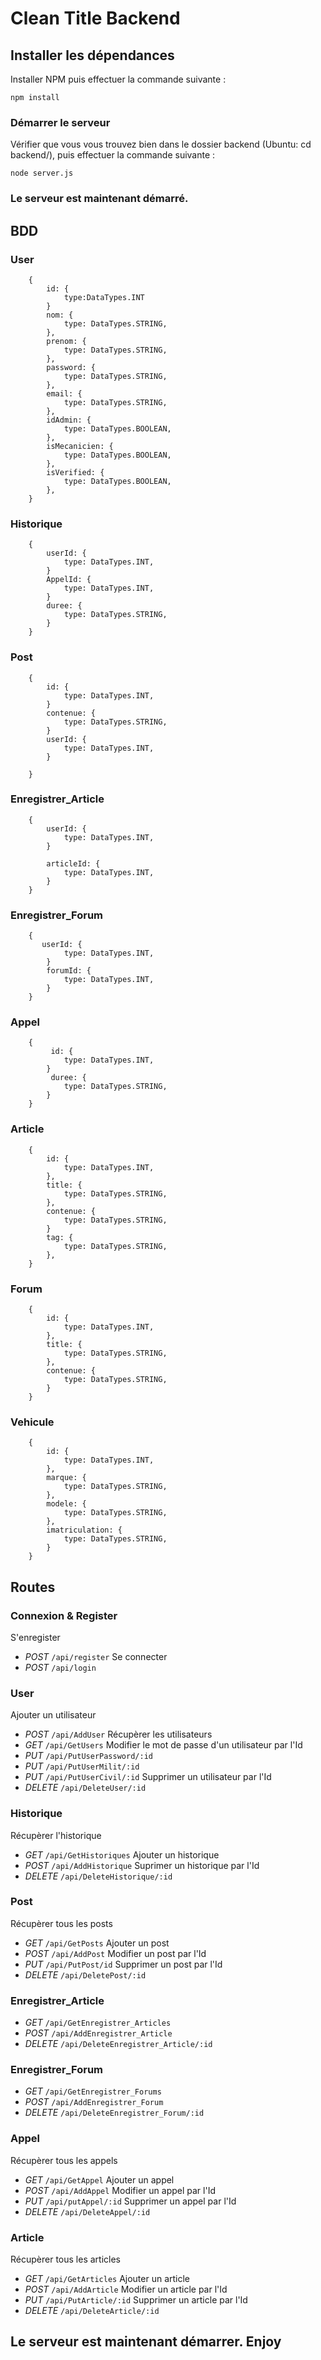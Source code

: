 # Clean Title Backend



## Installer les dépendances

Installer NPM puis effectuer la commande suivante :
```
npm install
```
### Démarrer le serveur
Vérifier que vous vous trouvez bien dans le dossier backend (Ubuntu: cd backend/), puis effectuer la commande suivante :
```
node server.js
```
### Le serveur est maintenant démarré.

## BDD

### User
```
    {
        id: {
            type:DataTypes.INT
        }
        nom: {
            type: DataTypes.STRING,
        },
        prenom: {
            type: DataTypes.STRING,
        },
        password: {
            type: DataTypes.STRING,
        },
        email: {
            type: DataTypes.STRING,
        },
        idAdmin: {
            type: DataTypes.BOOLEAN,
        },
        isMecanicien: {
            type: DataTypes.BOOLEAN,
        },
        isVerified: {
            type: DataTypes.BOOLEAN,
        },
    }
```

### Historique
```
    {
        userId: {
            type: DataTypes.INT,
        }
        AppelId: {
            type: DataTypes.INT,
        }
        duree: {
            type: DataTypes.STRING,
        }
    }
```

### Post
```
    {
        id: {
            type: DataTypes.INT,
        }
        contenue: {
            type: DataTypes.STRING,
        }
        userId: {
            type: DataTypes.INT,
        }

    }
```

### Enregistrer_Article
```
    {
        userId: {
            type: DataTypes.INT,
        }

        articleId: {
            type: DataTypes.INT,
        }
    }
```

### Enregistrer_Forum
```
    {
       userId: {
            type: DataTypes.INT,
        }
        forumId: {
            type: DataTypes.INT,
        }
    }
```

### Appel
```
    {
         id: {
            type: DataTypes.INT,
        }
         duree: {
            type: DataTypes.STRING,
        }
    }
```

### Article
```
    {
        id: {
            type: DataTypes.INT,
        },
        title: {
            type: DataTypes.STRING,
        },
        contenue: {
            type: DataTypes.STRING,
        }
        tag: {
            type: DataTypes.STRING,
        },
    }
```

### Forum
```
    {
        id: {
            type: DataTypes.INT,
        },
        title: {
            type: DataTypes.STRING,
        },
        contenue: {
            type: DataTypes.STRING,
        }
    }
```

### Vehicule
```
    {
        id: {
            type: DataTypes.INT,
        },
        marque: {
            type: DataTypes.STRING,
        },
        modele: {
            type: DataTypes.STRING,
        },
        imatriculation: {
            type: DataTypes.STRING,
        }
    }
```
 


## Routes

### Connexion & Register
S'enregister
- *POST* `/api/register`
Se connecter
- *POST* `/api/login`

### User
Ajouter un utilisateur
- *POST* `/api/AddUser`
Récupèrer les utilisateurs
- *GET* `/api/GetUsers`
Modifier le mot de passe d'un utilisateur par l'Id
- *PUT* `/api/PutUserPassword/:id`
- *PUT* `/api/PutUserMilit/:id`
- *PUT* `/api/PutUserCivil/:id`
Supprimer un utilisateur par l'Id
- *DELETE* `/api/DeleteUser/:id`

### Historique
Récupèrer l'historique
- *GET* `/api/GetHistoriques`
Ajouter un historique
- *POST* `/api/AddHistorique`
Suprimer un historique par l'Id
- *DELETE* `/api/DeleteHistorique/:id`

### Post
Récupèrer tous les posts
- *GET* `/api/GetPosts`
Ajouter un post
- *POST* `/api/AddPost`
Modifier un post par l'Id
- *PUT* `/api/PutPost/id`
Supprimer un post par l'Id
- *DELETE* `/api/DeletePost/:id`

### Enregistrer_Article
- *GET* `/api/GetEnregistrer_Articles`
- *POST* `/api/AddEnregistrer_Article`
- *DELETE* `/api/DeleteEnregistrer_Article/:id`

### Enregistrer_Forum
- *GET* `/api/GetEnregistrer_Forums`
- *POST* `/api/AddEnregistrer_Forum`
- *DELETE* `/api/DeleteEnregistrer_Forum/:id`

### Appel
Récupèrer tous les appels
- *GET* `/api/GetAppel`
Ajouter un appel
- *POST* `/api/AddAppel`
Modifier un appel par l'Id
- *PUT* `/api/putAppel/:id`
Supprimer un appel par l'Id
- *DELETE* `/api/DeleteAppel/:id`

### Article
Récupèrer tous les articles
- *GET* `/api/GetArticles`
Ajouter un article
- *POST* `/api/AddArticle`
Modifier un article par l'Id
- *PUT* `/api/PutArticle/:id`
Supprimer un article par l'Id
- *DELETE* `/api/DeleteArticle/:id`

## Le serveur est maintenant démarrer. Enjoy

